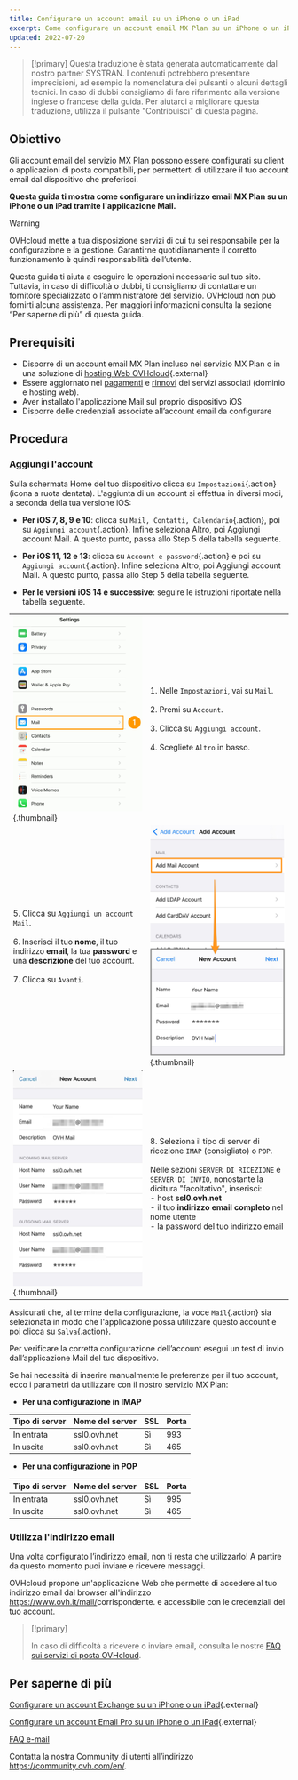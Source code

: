 ```yaml
---
title: Configurare un account email su un iPhone o un iPad
excerpt: Come configurare un account email MX Plan su un iPhone o un iPad
updated: 2022-07-20
---
```



> [!primary]
> Questa traduzione è stata generata automaticamente dal nostro partner SYSTRAN. I contenuti potrebbero presentare imprecisioni, ad esempio la nomenclatura dei pulsanti o alcuni dettagli tecnici. In caso di dubbi consigliamo di fare riferimento alla versione inglese o francese della guida. Per aiutarci a migliorare questa traduzione, utilizza il pulsante "Contribuisci" di questa pagina.
>


## Obiettivo

Gli account email del servizio MX Plan possono essere configurati su client o applicazioni di posta compatibili, per permetterti di utilizzare il tuo account email dal dispositivo che preferisci.

**Questa guida ti mostra come configurare un indirizzo email MX Plan su un iPhone o un iPad tramite l'applicazione Mail.**

> [!warning]
>
> OVHcloud mette a tua disposizione servizi di cui tu sei responsabile per la configurazione e la gestione. Garantirne quotidianamente il corretto funzionamento è quindi responsabilità dell’utente.
>
> Questa guida ti aiuta a eseguire le operazioni necessarie sul tuo sito. Tuttavia, in caso di difficoltà o dubbi, ti consigliamo di contattare un fornitore specializzato o l’amministratore del servizio. OVHcloud non può fornirti alcuna assistenza. Per maggiori informazioni consulta la sezione “Per saperne di più” di questa guida.
>

## Prerequisiti

- Disporre di un account email MX Plan incluso nel servizio MX Plan o in una soluzione di [hosting Web OVHcloud](https://www.ovhcloud.com/it/web-hosting/){.external}
- Essere aggiornato nei [pagamenti](/pages/account_and_service_management/managing_billing_payments_and_services/invoice_management#pay-bills) e [rinnovi](/pages/account_and_service_management/managing_billing_payments_and_services/how_to_use_automatic_renewal#renewal-management) dei servizi associati (dominio e hosting web).
- Aver installato l'applicazione Mail sul proprio dispositivo iOS
- Disporre delle credenziali associate all’account email da configurare

## Procedura

### Aggiungi l'account

Sulla schermata Home del tuo dispositivo clicca su `Impostazioni`{.action} (icona a ruota dentata). L'aggiunta di un account si effettua in diversi modi, a seconda della tua versione iOS:

- **Per iOS 7, 8, 9 e 10**: clicca su `Mail, Contatti, Calendario`{.action}, poi su `Aggiungi account`{.action}. Infine seleziona Altro, poi Aggiungi account Mail. A questo punto, passa allo Step 5 della tabella seguente.

- **Per iOS 11, 12 e 13**: clicca su `Account e password`{.action} e poi su `Aggiungi account`{.action}. Infine seleziona Altro, poi Aggiungi account Mail. A questo punto, passa allo Step 5 della tabella seguente.

- **Per le versioni iOS 14 e successive**: seguire le istruzioni riportate nella tabella seguente.

| | |
|---|---|
|![exchange](images/configuration-mail-ios-step01.gif){.thumbnail}|1. Nelle `Impostazioni`, vai su `Mail`. <br><br> 2. Premi su `Account`.<br><br> 3. Clicca su `Aggiungi account`.<br><br> 4. Scegliete `Altro` in basso.|
|5. Clicca su `Aggiungi un account Mail`.<br><br>6. Inserisci il tuo **nome**, il tuo indirizzo **email**, la tua **password** e una **descrizione** del tuo account.<br><br>7. Clicca su `Avanti`.|![exchange](images/configuration-mail-ios-step02.png){.thumbnail}|
|![exchange](images/configuration-mail-ios-step03.png){.thumbnail}|8. Seleziona il tipo di server di ricezione `IMAP` (consigliato) o `POP`.<br><br>Nelle sezioni `SERVER DI RICEZIONE` e `SERVER DI INVIO`, nonostante la dicitura "facoltativo", inserisci: <br>- host **ssl0.ovh.net** <br>- il tuo **indirizzo email completo** nel nome utente <br>- la password del tuo indirizzo email|

Assicurati che, al termine della configurazione, la voce `Mail`{.action} sia selezionata in modo che l'applicazione possa utilizzare questo account e poi clicca su `Salva`{.action}.

Per verificare la corretta configurazione dell’account esegui un test di invio dall’applicazione Mail del tuo dispositivo.

Se hai necessità di inserire manualmente le preferenze per il tuo account, ecco i parametri da utilizzare con il nostro servizio MX Plan: 

- **Per una configurazione in IMAP**

|Tipo di server|Nome del server|SSL|Porta|
|---|---|---|---|
|In entrata|ssl0.ovh.net|Sì|993|
|In uscita|ssl0.ovh.net|Sì|465|

- **Per una configurazione in POP**

|Tipo di server|Nome del server|SSL|Porta|
|---|---|---|---|
|In entrata|ssl0.ovh.net|Sì|995|
|In uscita|ssl0.ovh.net|Sì|465|

### Utilizza l'indirizzo email

Una volta configurato l’indirizzo email, non ti resta che utilizzarlo! A partire da questo momento puoi inviare e ricevere messaggi.

OVHcloud propone un'applicazione Web che permette di accedere al tuo indirizzo email dal browser all'indirizzo <https://www.ovh.it/mail/>corrispondente. e accessibile con le credenziali del tuo account.

> [!primary]
>
> In caso di difficoltà a ricevere o inviare email, consulta le nostre [FAQ sui servizi di posta OVHcloud](/pages/web_cloud/email_and_collaborative_solutions/mx_plan/faq-emails).
>

## Per saperne di più

[Configurare un account Exchange su un iPhone o un iPad](/pages/web_cloud/email_and_collaborative_solutions/microsoft_exchange/how_to_configure_ios){.external}

[Configurare un account Email Pro su un iPhone o un iPad](/pages/web_cloud/email_and_collaborative_solutions/email_pro/how_to_configure_ios){.external}

[FAQ e-mail](/pages/web_cloud/email_and_collaborative_solutions/mx_plan/faq-emails)

Contatta la nostra Community di utenti all’indirizzo <https://community.ovh.com/en/>.
